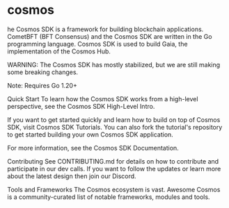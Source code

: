 # cosmos
he Cosmos SDK is a framework for building blockchain applications. CometBFT (BFT Consensus) and the Cosmos SDK are written in the Go programming language. Cosmos SDK is used to build Gaia, the implementation of the Cosmos Hub.

WARNING: The Cosmos SDK has mostly stabilized, but we are still making some breaking changes.

Note: Requires Go 1.20+

Quick Start
To learn how the Cosmos SDK works from a high-level perspective, see the Cosmos SDK High-Level Intro.

If you want to get started quickly and learn how to build on top of Cosmos SDK, visit Cosmos SDK Tutorials. You can also fork the tutorial's repository to get started building your own Cosmos SDK application.

For more information, see the Cosmos SDK Documentation.

Contributing
See CONTRIBUTING.md for details on how to contribute and participate in our dev calls. If you want to follow the updates or learn more about the latest design then join our Discord.

Tools and Frameworks
The Cosmos ecosystem is vast. Awesome Cosmos is a community-curated list of notable frameworks, modules and tools.
